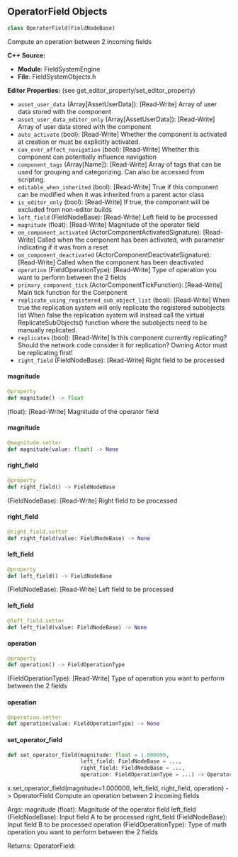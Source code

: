 ## OperatorField Objects

```python
class OperatorField(FieldNodeBase)
```

Compute an operation between 2 incoming fields

**C++ Source:**

- **Module**: FieldSystemEngine
- **File**: FieldSystemObjects.h

**Editor Properties:** (see get_editor_property/set_editor_property)

- ``asset_user_data`` (Array[AssetUserData]):  [Read-Write] Array of user data stored with the component
- ``asset_user_data_editor_only`` (Array[AssetUserData]):  [Read-Write] Array of user data stored with the component
- ``auto_activate`` (bool):  [Read-Write] Whether the component is activated at creation or must be explicitly activated.
- ``can_ever_affect_navigation`` (bool):  [Read-Write] Whether this component can potentially influence navigation
- ``component_tags`` (Array[Name]):  [Read-Write] Array of tags that can be used for grouping and categorizing. Can also be accessed from scripting.
- ``editable_when_inherited`` (bool):  [Read-Write] True if this component can be modified when it was inherited from a parent actor class
- ``is_editor_only`` (bool):  [Read-Write] If true, the component will be excluded from non-editor builds
- ``left_field`` (FieldNodeBase):  [Read-Write] Left field to be processed
- ``magnitude`` (float):  [Read-Write] Magnitude of the operator field
- ``on_component_activated`` (ActorComponentActivatedSignature):  [Read-Write] Called when the component has been activated, with parameter indicating if it was from a reset
- ``on_component_deactivated`` (ActorComponentDeactivateSignature):  [Read-Write] Called when the component has been deactivated
- ``operation`` (FieldOperationType):  [Read-Write] Type of operation you want to perform between the 2 fields
- ``primary_component_tick`` (ActorComponentTickFunction):  [Read-Write] Main tick function for the Component
- ``replicate_using_registered_sub_object_list`` (bool):  [Read-Write] When true the replication system will only replicate the registered subobjects list
  When false the replication system will instead call the virtual ReplicateSubObjects() function where the subobjects need to be manually replicated.
- ``replicates`` (bool):  [Read-Write] Is this component currently replicating? Should the network code consider it for replication? Owning Actor must be replicating first!
- ``right_field`` (FieldNodeBase):  [Read-Write] Right field to be processed

<a id="unreal.OperatorField.magnitude"></a>

#### magnitude

```python
@property
def magnitude() -> float
```

(float):  [Read-Write] Magnitude of the operator field

<a id="unreal.OperatorField.magnitude"></a>

#### magnitude

```python
@magnitude.setter
def magnitude(value: float) -> None
```

<a id="unreal.OperatorField.right_field"></a>

#### right_field

```python
@property
def right_field() -> FieldNodeBase
```

(FieldNodeBase):  [Read-Write] Right field to be processed

<a id="unreal.OperatorField.right_field"></a>

#### right_field

```python
@right_field.setter
def right_field(value: FieldNodeBase) -> None
```

<a id="unreal.OperatorField.left_field"></a>

#### left_field

```python
@property
def left_field() -> FieldNodeBase
```

(FieldNodeBase):  [Read-Write] Left field to be processed

<a id="unreal.OperatorField.left_field"></a>

#### left_field

```python
@left_field.setter
def left_field(value: FieldNodeBase) -> None
```

<a id="unreal.OperatorField.operation"></a>

#### operation

```python
@property
def operation() -> FieldOperationType
```

(FieldOperationType):  [Read-Write] Type of operation you want to perform between the 2 fields

<a id="unreal.OperatorField.operation"></a>

#### operation

```python
@operation.setter
def operation(value: FieldOperationType) -> None
```

<a id="unreal.OperatorField.set_operator_field"></a>

#### set_operator_field

```python
def set_operator_field(magnitude: float = 1.000000,
                       left_field: FieldNodeBase = ...,
                       right_field: FieldNodeBase = ...,
                       operation: FieldOperationType = ...) -> OperatorField
```

x.set_operator_field(magnitude=1.000000, left_field, right_field, operation) -> OperatorField
Compute an operation between 2 incoming fields

Args:
    magnitude (float): Magnitude of the operator field
    left_field (FieldNodeBase): Input field A to be processed
    right_field (FieldNodeBase): Input field B to be processed
    operation (FieldOperationType): Type of math operation you want to perform between the 2 fields

Returns:
    OperatorField:

<a id="unreal.ToIntegerField"></a>
